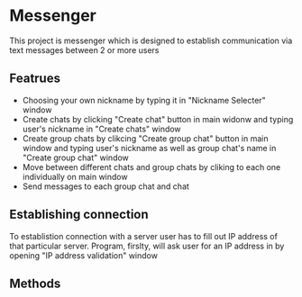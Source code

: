 # Messenger 

This project is messenger which is designed to establish communication via text messages between 2 or more users 

## Featrues 

- Choosing your own nickname by typing it in "Nickname Selecter" window 
- Create chats by clicking "Create chat" button in main widonw and typing user's nickname in "Create chats" window
- Create group chats by clikcing "Create group chat" button in main window and typing user's nickname as well as group chat's name in "Create group chat" window 
- Move between different chats and group chats by cliking to each one individually on main window 
- Send messages to each group chat and chat 

## Establishing connection 
To establistion connection with a server user has to fill out IP address of that particular server.
Program, firslty, will ask user for an IP address in by opening "IP address validation" window 


## Methods 




